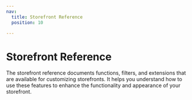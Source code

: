 ```yaml
---
nav:
  title: Storefront Reference
  position: 10

---
```


# Storefront Reference

The storefront reference documents functions, filters, and extensions that are available for customizing storefronts. It helps you understand how to use these features to enhance the functionality and appearance of your storefront.
